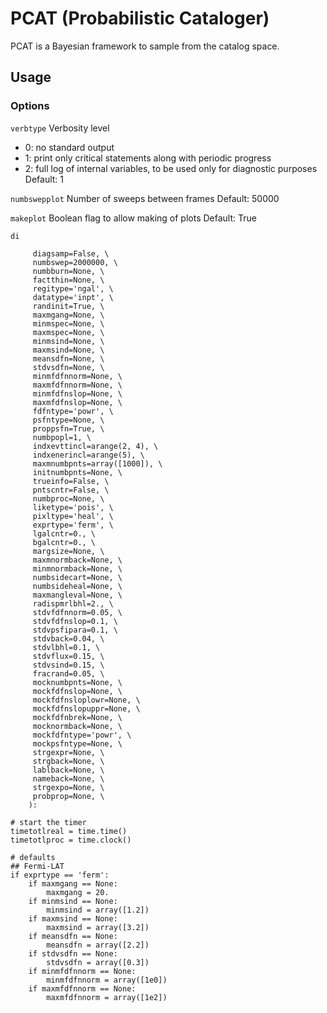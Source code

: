 # PCAT (Probabilistic Cataloger)

PCAT is a Bayesian framework to sample from the catalog space. 

## Usage

### Options
`verbtype`
Verbosity level
- 0: no standard output
- 1: print only critical statements along with periodic progress
- 2: full log of internal variables, to be used only for diagnostic purposes
Default: 1

`numbswepplot`
Number of sweeps between frames
Default: 50000

`makeplot`
Boolean flag to allow making of plots
Default: True

`di`


         diagsamp=False, \
         numbswep=2000000, \
         numbburn=None, \
         factthin=None, \
         regitype='ngal', \
         datatype='inpt', \
         randinit=True, \
         maxmgang=None, \
         minmspec=None, \
         maxmspec=None, \
         minmsind=None, \
         maxmsind=None, \
         meansdfn=None, \
         stdvsdfn=None, \
         minmfdfnnorm=None, \
         maxmfdfnnorm=None, \
         minmfdfnslop=None, \
         maxmfdfnslop=None, \
         fdfntype='powr', \
         psfntype=None, \
         proppsfn=True, \
         numbpopl=1, \
         indxevttincl=arange(2, 4), \
         indxenerincl=arange(5), \
         maxmnumbpnts=array([1000]), \
         initnumbpnts=None, \
         trueinfo=False, \
         pntscntr=False, \
         numbproc=None, \
         liketype='pois', \
         pixltype='heal', \
         exprtype='ferm', \
         lgalcntr=0., \
         bgalcntr=0., \
         margsize=None, \
         maxmnormback=None, \
         minmnormback=None, \
         numbsidecart=None, \
         numbsideheal=None, \
         maxmangleval=None, \
         radispmrlbhl=2., \
         stdvfdfnnorm=0.05, \
         stdvfdfnslop=0.1, \
         stdvpsfipara=0.1, \
         stdvback=0.04, \
         stdvlbhl=0.1, \
         stdvflux=0.15, \
         stdvsind=0.15, \
         fracrand=0.05, \
         mocknumbpnts=None, \
         mockfdfnslop=None, \
         mockfdfnsloplowr=None, \
         mockfdfnslopuppr=None, \
         mockfdfnbrek=None, \
         mocknormback=None, \
         mockfdfntype='powr', \
         mockpsfntype=None, \
         strgexpr=None, \
         strgback=None, \
         lablback=None, \
         nameback=None, \
         strgexpo=None, \
         probprop=None, \
        ):
    
    # start the timer
    timetotlreal = time.time()
    timetotlproc = time.clock()
   
    # defaults
    ## Fermi-LAT
    if exprtype == 'ferm':
        if maxmgang == None:
            maxmgang = 20.
        if minmsind == None:
            minmsind = array([1.2])
        if maxmsind == None:
            maxmsind = array([3.2])
        if meansdfn == None:
            meansdfn = array([2.2])
        if stdvsdfn == None:
            stdvsdfn = array([0.3])
        if minmfdfnnorm == None:
            minmfdfnnorm = array([1e0])
        if maxmfdfnnorm == None:
            maxmfdfnnorm = array([1e2])

